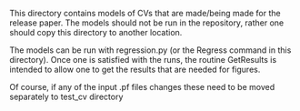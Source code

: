 This directory contains models of CVs that are made/being made
for the release paper. The models should not be run in the 
repository, rather one should copy this directory to another
location.  

The models can be run with regression.py (or the Regress
command in this directory).  Once one is satisfied with
the runs, the routine GetResults is intended to allow
one to get the results that are needed for figures.

Of course, if any of the input .pf files changes these
need to be moved separately to test\_cv directory
